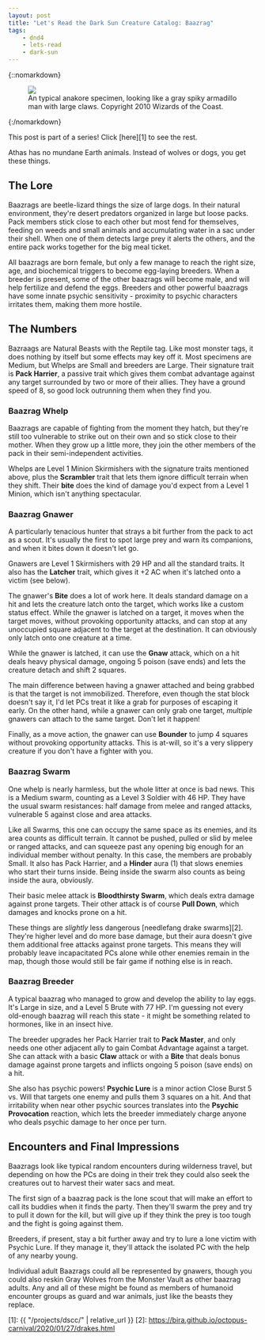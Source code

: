 ```yaml
---
layout: post
title: "Let's Read the Dark Sun Creature Catalog: Baazrag"
tags:
    - dnd4
    - lets-read
    - dark-sun
---
```


{::nomarkdown}
<figure class="center">
  <img src="{{ "/assets/wir-dscc-baazrag.jpeg" | absolute_url }}"/>
  <figcaption>
    An typical anakore specimen, looking like a gray spiky armadillo man with
    large claws. Copyright 2010 Wizards of the Coast.
  </figcaption>
</figure>
{:/nomarkdown}

This post is part of a series! Click [here][1] to see the rest.

Athas has no mundane Earth animals. Instead of wolves or dogs, you get these
things.

## The Lore

Baazrags are beetle-lizard things the size of large dogs. In their natural
environment, they're desert predators organized in large but loose packs. Pack
members stick close to each other but most fend for themselves, feeding on weeds
and small animals and accumulating water in a sac under their shell. When one of
them detects large prey it alerts the others, and the entire pack works together
for the big meal ticket.

All baazrags are born female, but only a few manage to reach the right size,
age, and biochemical triggers to become egg-laying breeders. When a breeder is
present, some of the other baazrags will become male, and will help fertilize
and defend the eggs. Breeders and other powerful baazrags have some innate
psychic sensitivity - proximity to psychic characters irritates them, making
them more hostile.

## The Numbers

Bazraags are Natural Beasts with the Reptile tag. Like most monster tags, it
does nothing by itself but some effects may key off it. Most specimens are
Medium, but Whelps are Small and breeders are Large. Their signature trait is
**Pack Harrier**, a passive trait which gives them combat advantage against any
target surrounded by two or more of their allies. They have a ground speed of 8,
so good lock outrunning them when they find you.

### Baazrag Whelp

Baazrags are capable of fighting from the moment they hatch, but they're still
too vulnerable to strike out on their own and so stick close to their
mother. When they grow up a little more, they join the other members of the pack
in their semi-independent activities.

Whelps are Level 1 Minion Skirmishers with the signature traits mentioned above,
plus the **Scrambler** trait that lets them ignore difficult terrain when they
shift. Their **bite** does the kind of damage you'd expect from a Level 1
Minion, which isn't anything spectacular.

### Baazrag Gnawer

A particularly tenacious hunter that strays a bit further from the pack to act
as a scout. It's usually the first to spot large prey and warn its companions,
and when it bites down it doesn't let go.

Gnawers are Level 1 Skirmishers with 29 HP and all the standard traits. It also
has the **Latcher** trait, which gives it +2 AC when it's latched onto a victim
(see below).

The gnawer's **Bite** does a lot of work here. It deals standard damage on a hit
and lets the creature latch onto the target, which works like a custom status
effect. While the gnawer is latched on a target, it moves when the target moves,
without provoking opportunity attacks, and can stop at any unoccupied square
adjacent to the target at the destination. It can obviously only latch onto one
creature at a time.

While the gnawer is latched, it can use the **Gnaw** attack, which on a hit
deals heavy physical damage, ongoing 5 poison (save ends) and lets the creature
detach and shift 2 squares.

The main difference between having a gnawer attached and being grabbed is that
the target is not immobilized. Therefore, even though the stat block doesn't say
it, I'd let PCs treat it like a grab for purposes of escaping it early. On the
other hand, while a gnawer can only grab one target, _multiple_ gnawers can
attach to the same target. Don't let it happen!

Finally, as a move action, the gnawer can use **Bounder** to jump 4 squares
without provoking opportunity attacks. This is at-will, so it's a very slippery
creature if you don't have a fighter with you.

### Baazrag Swarm

One whelp is nearly harmless, but the whole litter at once is bad news. This
is a Medium swarm, counting as a Level 3 Soldier with 46 HP. They have the usual
swarm resistances: half damage from melee and ranged attacks, vulnerable 5
against close and area attacks.

Like all Swarms, this one can occupy the same space as its enemies, and its area
counts as difficult terrain. It cannot be pushed, pulled or slid by melee or
ranged attacks, and can squeeze past any opening big enough for an individual
member without penalty. In this case, the members are probably Small. It also
has Pack Harrier, and a **Hinder** aura (1) that slows enemies who start their
turns inside. Being inside the swarm also counts as being inside the aura,
obviously.

Their basic melee attack is **Bloodthirsty Swarm**, which deals extra damage
against prone targets. Their other attack is of course **Pull Down**, which
damages and knocks prone on a hit.

These things are _slightly_ less dangerous [needlefang drake swarms][2]. They're
higher level and do more base damage, but their aura doesn't give them
additional free attacks against prone targets. This means they will probably
leave incapacitated PCs alone while other enemies remain in the map, though
those would still be fair game if nothing else is in reach.

### Baazrag Breeder

A typical baazrag who managed to grow and develop the ability to lay eggs. It's
Large in size, and a Level 5 Brute with 77 HP. I'm guessing not every old-enough
baazrag will reach this state - it might be something related to hormones, like
in an insect hive.

The breeder upgrades her Pack Harrier trait to **Pack Master**, and only needs
one other adjacent ally to gain Combat Advantage against a target. She can
attack with a basic **Claw** attack or with a **Bite** that deals bonus damage
against prone targets and inflicts ongoing 5 poison (save ends) on a hit.

She also has psychic powers! **Psychic Lure** is a minor action Close Burst 5
vs. Will that targets one enemy and pulls them 3 squares on a hit. And that
irritability when near other psychic sources translates into the **Psychic
Provocation** reaction, which lets the breeder immediately charge anyone who
deals psychic damage to her once per turn.


## Encounters and Final Impressions

Baazrags look like typical random encounters during wilderness travel, but
depending on how the PCs are doing in their trek they could also seek the
creatures out to harvest their water sacs and meat.

The first sign of a baazrag pack is the lone scout that will make an effort to
call its buddies when it finds the party. Then they'll swarm the prey and try to
pull it down for the kill, but will give up if they think the prey is too tough
and the fight is going against them.

Breeders, if present, stay a bit further away and try to lure a lone victim with
Psychic Lure. If they manage it, they'll attack the isolated PC with the help of
any nearby young.

Individual adult Baazrags could all be represented by gnawers, though you could
also reskin Gray Wolves from the Monster Vault as other baazrag adults. Any and
all of these might be found as members of humanoid encounter groups as guard and
war animals, just like the beasts they replace.

[1]: {{ "/projects/dscc/" | relative_url }}
[2]: https://bira.github.io/octopus-carnival/2020/01/27/drakes.html
